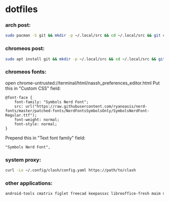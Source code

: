 # dotfiles

### arch post:
```sh
sudo pacman -S git && mkdir -p ~/.local/src && cd ~/.local/src && git clone https://github.com/yahngming/dot && bash ~/.local/src/dot/.local/bin/post arch
```

### chromeos post:
```sh
sudo apt install git && mkdir -p ~/.local/src && cd ~/.local/src && git clone https://github.com/yahngming/dot && bash ~/.local/src/dot/.local/bin/post chromeos
```

### chromeos fonts:
open chrome-untrusted://terminal/html/nassh_preferences_editor.html
Put this in "Custom CSS" field:
```
@font-face {
    font-family: "Symbols Nerd Font";
    src: url("https://raw.githubusercontent.com/ryanoasis/nerd-fonts/master/patched-fonts/NerdFontsSymbolsOnly/SymbolsNerdFont-Regular.ttf");
    font-weight: normal;
    font-style: normal;
}
```
Prepend this in "Text font family" field:
```
"Symbols Nerd Font",
```

### system proxy:
```sh
curl -Lo ~/.config/clash/config.yaml https://path/to/clash
```

### other applications:
```sh
android-tools cmatrix figlet freecad keepassxc libreoffice-fresh maim man-db mpv nsxiv orca-slicer rsync sdrpp-git xclip
```
